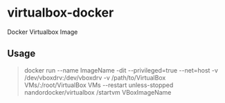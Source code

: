 # virtualbox-docker
Docker Virtualbox Image

## Usage
> docker run --name ImageName -dit --privileged=true --net=host -v /dev/vboxdrv:/dev/vboxdrv -v /path/to/VirtualBox VMs/:/root/VirtualBox VMs --restart unless-stopped nandordocker/virtualbox /startvm VBoxImageName 
